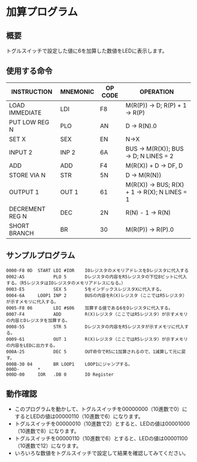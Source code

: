 # 加算プログラム

## 概要
トグルスイッチで設定した値に6を加算した数値をLEDに表示します。

## 使用する命令
|INSTRUCTION|MNEMONIC|OP CODE|OPERATION|
|---|---|---|---|
|LOAD IMMEDIATE|LDI|F8|M(R(P)) → D; R(P) + 1 → R(P)|
|PUT LOW REG N|PLO|AN|D → R(N).0|
|SET X|SEX|EN|N→X|
|INPUT 2|INP 2|6A|BUS → M(R(X)); BUS → D; N LINES = 2|
|ADD|ADD|F4|M(R(X)) + D → DF, D|
|STORE VIA N|STR|5N|D → M(R(N))|
|OUTPUT 1|OUT 1|61|M(R(X)) → BUS; R(X) + 1 → R(X); N LINES = 1|
|DECREMENT REG N|DEC|2N|R(N) - 1 → R(N)|
|SHORT BRANCH|BR|30|M(R(P)) → R(P).0|

## サンプルプログラム

```
0000-F8 0D  START LDI #IOR    IOレジスタのメモリアドレスをDレジスタに代入する
0002-A5           PLO 5       Dレジスタの内容をR5レジスタの下位8ビットに代入する。（R5レジスタはIOレジスタのメモリアドレスになる。）
0003-E5           SEX 5       5をインデックスレジスタXに代入する。
0004-6A     LOOP1 INP 2       BUSの内容をR(X)レジスタ（ここではR5レジスタ）が示すメモリに代入する。
0005-F8 06        LDI #$06    加算する値である6をDレジスタに代入する。
0007-F4           ADD         R(X)レジスタ（ここではR5レジスタ）が示すメモリの内容とDレジスタを加算する。
0008-55           STR 5       Dレジスタの内容をR5レジスタが示すメモリに代入する。
0009-61           OUT 1       R(X)レジスタ（ここではR5レジスタ）が示すメモリの内容をLEDに出力する。
000A-25           DEC 5       OUT命令でR5に1加算されるので、1減算して元に戻す。
000B-30 04        BR LOOP1    LOOP1にジャンプする。
000D-       *
000D-00     IOR   .DB 0       IO Register
```

## 動作確認
* このプログラムを動かして、トグルスイッチを00000000（10進数で0）にするとLEDの値は00000110（10進数で6）になります。
* トグルスイッチを00000010（10進数で2）とすると、LEDの値は00001000（10進数で8）になります。
* トグルスイッチを00000110（10進数で6）とすると、LEDの値は00001100（10進数で12）になります。
* いろいろな数値をトグルスイッチで設定して結果を確認してみてください。
